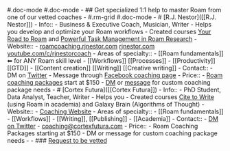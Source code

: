 #.doc-mode
#.doc-mode
    - ## Get specialized 1:1 help to master Roam from one of our vetted coaches
    - #.rm-grid #.doc-mode
        - # [R.J. Nestor]([[R.J. Nestor]])
            - Info::
                - Business & Executive Coach, Musician, Writer
                - Helps you develop and optimize your Roam workflows
                - Created courses [Your Road to Roam](https://courses.rjnestor.com/p/your-road-to-roam) and [Powerful Task Management in Roam Research](https://courses.rjnestor.com/p/powerful-task-management-in-roam-research)
            - Website:: 
                - [roamcoaching.rjnestor.com](https://roamcoaching.rjnestor.com) [rjnestor.com](https://rjnestor.com) [youtube.com/c/rjnestorcoach](https://youtube.com/c/rjnestorcoach)
            - Areas of specialty::
                - [[Roam fundamentals]] ⬅ for ANY Roam skill level
                - [[Workflows]] [[Processes]]
                - [[Productivity]] [[GTD]]
                - [[Content creation]] [[Writing]] [[Creative writing]]
            - Contact::
                - DM on [Twitter](https://twitter.com/rjnestor)
                - Message through [Facebook coaching page](https://m.me/rjnestorcoach)
            - Price::
                - [Roam coaching packages](https://roamcoaching.rjnestor.com) start at $150
                - [DM](https://twitter.com/rjnestor) or [message](https://m.me/rjnestorcoach) for custom coaching package needs
        - # [Cortex Futura]([[Cortex Futura]])
            - Info::
                - PhD Student, Data Analyst, Teacher, Writer
                - Helps you
                - Created courses [Cite to Write](https://t.co/Z95EFrEenY?amp=1) (using Roam in academia) and Galaxy Brain (Algorithms of Thought)
            - Website::
                - [Coaching Website](https://learn.cortexfutura.com/p/roam-research-coaching?utm_source=roamresearch&utm_medium=graph&utm_campaign=helpgraph)
            - Areas of specialty::
                - [[Roam fundamentals]]
                - [[Workflows]]
                - [[Writing]], [[Publishing]]
                - [[Academia]]
            - Contact::
                - [DM on Twitter](https://twitter.com/cortexfutura)
                - coaching@cortexfutura.com
            - Price::
                - Roam Coaching Packages starting at $150
                - DM or message for custom coaching package needs
    - 
    - ### [Request to be vetted](https://roamresearch.typeform.com/to/g5W8uCqz)

